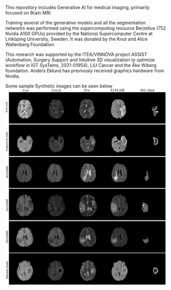 This repository includes Generative AI for medical imaging, primarily focused on Brain MRI

Training several of the generative models and all the segmentation networks was performed using the supercomputing resource Berzelius (752 Nvidia A100 GPUs) provided by the National Supercomputer Centre at Linköping University, Sweden. It was donated by the Knut and Alice Wallenberg Foundation. 

This research was supported by the ITEA/VINNOVA project ASSIST (Automation, Surgery Support and Intuitive 3D visualization to optimize workflow in IGT SysTems, 2021-01954), LiU Cancer and the Åke Wiberg foundation. Anders Eklund has previously received graphics hardware from Nvidia.

Some sample Synthetic images can be seen below 
![Samples](Samples_Brats20.png)
